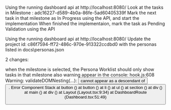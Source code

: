 Using the running dashboard api at http://localhost:8080/
Look at the tasks in Milestone : adc16227-d589-4b0a-86fe-5ad60405339f
Mark the next task in that milestone as In Progress using the API, and start the implementation
When finished the implementaion, mark the task as Pending Validation using the API

Using the running dashboard api at http://localhost:8080/
Update the project id: c86f7594-ff72-486c-970e-913322ccdbd0
with the personas listed in docs\personas.json


2 changes:

when the milestone is selected, the Persona Worklist should only show tasks in that milestone
also warning appear in the console:
hook.js:608 Warning: validateDOMNesting(...): <button> cannot appear as a descendant of <button>. Error Component Stack
at button (<anonymous>)
at button (<anonymous>)
at li (<anonymous>)
at ul (<anonymous>)
at section (<anonymous>)
at div (<anonymous>)
at main (<anonymous>)
at div (<anonymous>)
at Layout (Layout.tsx:9:34)
at DashboardRoute (Dashboard.tsx:51:49)